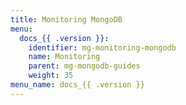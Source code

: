 ```yaml
---
title: Monitoring MongoDB
menu:
  docs_{{ .version }}:
    identifier: mg-monitoring-mongodb
    name: Monitoring
    parent: mg-mongodb-guides
    weight: 35
menu_name: docs_{{ .version }}
---
```


